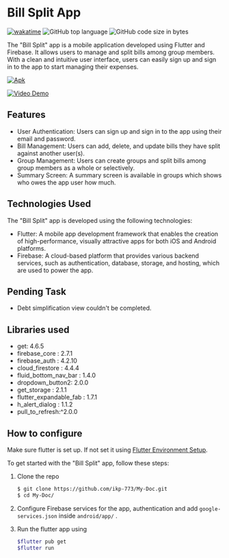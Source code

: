 # Bill Split App

[![wakatime](https://wakatime.com/badge/user/fac0edb0-504c-4b92-b3c9-891f4dc941d5/project/5cf27c96-63e1-43e1-9f0a-56f11b0d3b84.svg)](https://wakatime.com/badge/user/fac0edb0-504c-4b92-b3c9-891f4dc941d5/project/5cf27c96-63e1-43e1-9f0a-56f11b0d3b84) ![GitHub top language](https://img.shields.io/github/languages/top/ikp-773/Bill-Split?color=b) ![GitHub code size in bytes](https://img.shields.io/github/languages/code-size/ikp-773/Bill-Split)

The "Bill Split" app is a mobile application developed using Flutter and Firebase. It allows users to manage and split bills among group members. With a clean and intuitive user interface, users can easily sign up and sign in to the app to start managing their expenses.

[![Apk](https://img.shields.io/badge/APK-Bill%20Split-brightgreen?color=purple&style=for-the-badge)](https://drive.google.com/file/d/1SnOLLshoMSutoIqyF92og3S2h0vRpr6V/view?usp=share_lin)

[![Video Demo](https://img.shields.io/badge/Video-Demo-yellowgreen?style=for-the-badge)](https://drive.google.com/file/d/1ffdj7Quu0keJsmwd6HAjQ4B5imae0Caa/view?usp=share_link)

## Features

- User Authentication: Users can sign up and sign in to the app using their email and password.
- Bill Management: Users can add, delete, and update bills they have split against another user(s).
- Group Management: Users can create groups and split bills among group members as a whole or selectively.
- Summary Screen: A summary screen is available in groups which shows who owes the app user how much.

## Technologies Used

The "Bill Split" app is developed using the following technologies:

- Flutter: A mobile app development framework that enables the creation of high-performance, visually attractive apps for both iOS and Android platforms.
- Firebase: A cloud-based platform that provides various backend services, such as authentication, database, storage, and hosting, which are used to power the app.

## Pending Task

* Debt simplification view couldn't be completed.

## Libraries used

* get: 4.6.5
* firebase_core : 2.7.1
* firebase_auth : 4.2.10
* cloud_firestore : 4.4.4
* fluid_bottom_nav_bar : 1.4.0
* dropdown_button2: 2.0.0
* get_storage : 2.1.1
* flutter_expandable_fab : 1.7.1
* h_alert_dialog : 1.1.2
* pull_to_refresh:^2.0.0

## How to configure

Make sure flutter is set up. If not set it using [Flutter Environment Setup](https://flutter.dev/docs/get-started/install).

To get started with the "Bill Split" app, follow these steps:

1. Clone the repo

   ```bash
   $ git clone https://github.com/ikp-773/My-Doc.git
   $ cd My-Doc/
   ```
2. Configure Firebase services for the app, authentication and add `google-services.json`  inside `android/app/` .
3. Run the flutter app using

   ```bash
   $flutter pub get
   $flutter run
   ```
